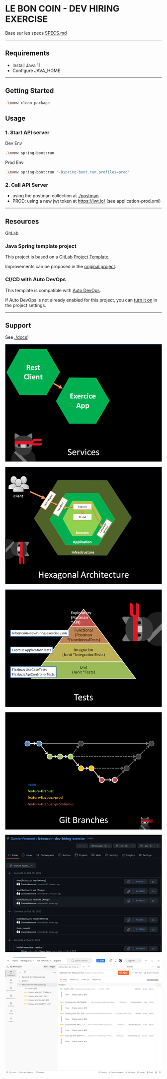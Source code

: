 LE BON COIN - DEV HIRING EXERCISE
=================================

Base sur les specs [SPECS.md](SPECS.md)

---

## Requirements

- Install Java 11
- Configure JAVA_HOME

---

## Getting Started

```bash
.\mvnw clean package
```

## Usage

### 1. Start API server

Dev Env
```bash
.\mvnw spring-boot:run 
```

Prod Env
```bash
.\mvnw spring-boot:run "-Dspring-boot.run.profiles=prod"
```

### 2. Call API Server

- using the postman collection at [./postman](./postman)
- PROD: using a new jwt token at https://jwt.io/ (see application-prod.xml)


---

## Resources

GitLab

### Java Spring template project

This project is based on a GitLab [Project Template](https://docs.gitlab.com/ee/gitlab-basics/create-project.html).

Improvements can be proposed in the [original project](https://gitlab.com/gitlab-org/project-templates/spring).

### CI/CD with Auto DevOps

This template is compatible with [Auto DevOps](https://docs.gitlab.com/ee/topics/autodevops/).

If Auto DevOps is not already enabled for this project, you can [turn it on](https://docs.gitlab.com/ee/topics/autodevops/#enabling-auto-devops) in the project settings.

---

## Support

See [./docs](docs))

![alt text](docs/Diapositive1.PNG)

![alt text](docs/Diapositive2.PNG)

![alt text](docs/Diapositive3.PNG)

![alt text](docs/Diapositive4.PNG)

![alt text](docs/Diapositive5.PNG)

![alt text](docs/Diapositive6.PNG)
